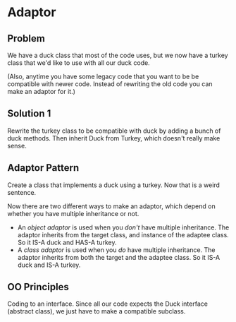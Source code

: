 # Adaptor

## Problem

We have a duck class that most of the code uses, but we now have a turkey class that we'd like to use with all our duck code.

(Also, anytime you have some legacy code that you want to be be compatible with newer code. Instead of rewriting the old code you can make an adaptor for it.)

## Solution 1

Rewrite the turkey class to be compatible with duck by adding a bunch of duck methods. Then inherit Duck from Turkey, which doesn't really make sense.

## Adaptor Pattern

Create a class that implements a duck using a turkey. Now that is a weird sentence.

Now there are two different ways to make an adaptor, which depend on whether you have multiple inheritance or not.

 - An *object adaptor* is used when you *don't* have multiple inheritance. The adaptor inherits from the target class, and instance of the adaptee class. So it IS-A duck and HAS-A turkey.
 - A *class adaptor* is used when you *do* have multiple inheritance. The adaptor inherits from both the target and the adaptee class. So it IS-A duck and IS-A turkey.

## OO Principles

Coding to an interface. Since all our code expects the Duck interface (abstract class), we just have to make a compatible subclass.

